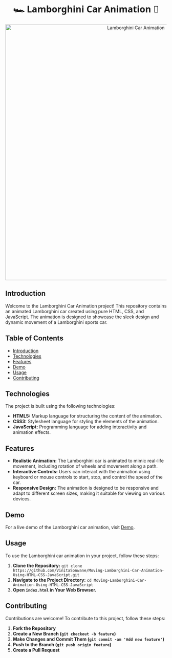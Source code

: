 <!-- Header -->
<h1 align="center" style="font-family: 'Segoe UI', Tahoma, Geneva, Verdana, sans-serif;">🏎️ Lamborghini Car Animation 🚗</h1>


<!-- Animation Preview -->
<p align="center">
  <img src="https://github.com/VinitaSonwane/Moving-Lamborghini-Car-Animation-Using-Pure-HTML-CSS-JavaScript/assets/121440798/a77414ea-2788-4f8e-af69-15f05194d95d"alt="Lamborghini Car Animation" width="800">
</p>



<!-- Introduction -->
## Introduction

Welcome to the Lamborghini Car Animation project! This repository contains an animated Lamborghini car created using pure HTML, CSS, and JavaScript. The animation is designed to showcase the sleek design and dynamic movement of a Lamborghini sports car.


<!-- Table of Contents -->
## Table of Contents

- [Introduction](#introduction)
- [Technologies](#technologies)
- [Features](#features)
- [Demo](#demo)
- [Usage](#usage)
- [Contributing](#contributing)

<!-- Technologies -->
## Technologies

The project is built using the following technologies:

- **HTML5:** Markup language for structuring the content of the animation.
- **CSS3:** Stylesheet language for styling the elements of the animation.
- **JavaScript:** Programming language for adding interactivity and animation effects.

<!-- Features -->
## Features

- **Realistic Animation:** The Lamborghini car is animated to mimic real-life movement, including rotation of wheels and movement along a path.
- **Interactive Controls:** Users can interact with the animation using keyboard or mouse controls to start, stop, and control the speed of the car.
- **Responsive Design:** The animation is designed to be responsive and adapt to different screen sizes, making it suitable for viewing on various devices.

<!-- Demo -->
## Demo

For a live demo of the Lamborghini car animation, visit [Demo](https://github.com/VinitaSonwane/Moving-Lamborghini-Car-Animation-Using-HTML-CSS-JavaScript.git](https://vinitasonwane.github.io/Moving-Lamborghini-Car-Animation-Using-Pure-HTML-CSS-JavaScript/)).

<!-- Usage -->
## Usage

To use the Lamborghini car animation in your project, follow these steps:

1. **Clone the Repository:** `git clone https://github.com/VinitaSonwane/Moving-Lamborghini-Car-Animation-Using-HTML-CSS-JavaScript.git`
2. **Navigate to the Project Directory:** `cd Moving-Lamborghini-Car-Animation-Using-HTML-CSS-JavaScript`
3. **Open `index.html` in Your Web Browser.**

<!-- Contributing -->
## Contributing

Contributions are welcome! To contribute to this project, follow these steps:

1. **Fork the Repository**
2. **Create a New Branch (`git checkout -b feature`)**
3. **Make Changes and Commit Them (`git commit -am 'Add new feature'`)**
4. **Push to the Branch (`git push origin feature`)**
5. **Create a Pull Request**


